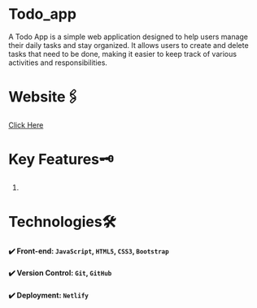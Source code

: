 # Todo_app
A Todo App is a simple web application designed to help users manage their daily tasks and stay organized. It allows users to create and delete tasks that need to be done, making it easier to keep track of various activities and responsibilities.

# Website🖇️
[Click Here](https://parthtodoapp.netlify.app/)

# Key Features🗝️
1)

# Technologies🛠️
#### ✔️ Front-end: `JavaScript`, `HTML5`, `CSS3`, `Bootstrap`
#### ✔️ Version Control: `Git`, `GitHub`
#### ✔️ Deployment: `Netlify`


